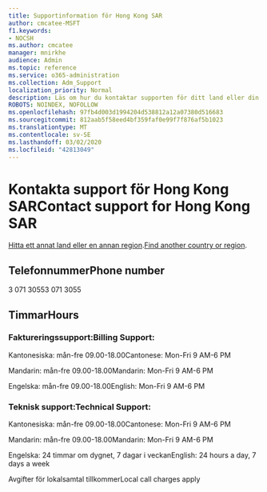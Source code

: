 ```yaml
---
title: Supportinformation för Hong Kong SAR
author: cmcatee-MSFT
f1.keywords:
- NOCSH
ms.author: cmcatee
manager: mnirkhe
audience: Admin
ms.topic: reference
ms.service: o365-administration
ms.collection: Adm_Support
localization_priority: Normal
description: Läs om hur du kontaktar supporten för ditt land eller din region.
ROBOTS: NOINDEX, NOFOLLOW
ms.openlocfilehash: 97fb4d003d1994204d538812a12a07380d516683
ms.sourcegitcommit: 812aab5f58eed4bf359faf0e99f7f876af5b1023
ms.translationtype: MT
ms.contentlocale: sv-SE
ms.lasthandoff: 03/02/2020
ms.locfileid: "42813049"
---
```

# <a name="contact-support-for-hong-kong-sar"></a><span data-ttu-id="73766-103">Kontakta support för Hong Kong SAR</span><span class="sxs-lookup"><span data-stu-id="73766-103">Contact support for Hong Kong SAR</span></span>

<span data-ttu-id="73766-104">[Hitta ett annat land eller en annan region](../contact-support-for-business-products.md).</span><span class="sxs-lookup"><span data-stu-id="73766-104">[Find another country or region](../contact-support-for-business-products.md).</span></span>

## <a name="phone-number"></a><span data-ttu-id="73766-105">Telefonnummer</span><span class="sxs-lookup"><span data-stu-id="73766-105">Phone number</span></span>
<span data-ttu-id="73766-106">3 071 3055</span><span class="sxs-lookup"><span data-stu-id="73766-106">3 071 3055</span></span>

## <a name="hours"></a><span data-ttu-id="73766-107">Timmar</span><span class="sxs-lookup"><span data-stu-id="73766-107">Hours</span></span>
### <a name="billing-support"></a><span data-ttu-id="73766-108">Faktureringssupport:</span><span class="sxs-lookup"><span data-stu-id="73766-108">Billing Support:</span></span>

<span data-ttu-id="73766-109">Kantonesiska: mån-fre 09.00-18.00</span><span class="sxs-lookup"><span data-stu-id="73766-109">Cantonese: Mon-Fri 9 AM-6 PM</span></span>

<span data-ttu-id="73766-110">Mandarin: mån-fre 09.00-18.00</span><span class="sxs-lookup"><span data-stu-id="73766-110">Mandarin: Mon-Fri 9 AM-6 PM</span></span>

<span data-ttu-id="73766-111">Engelska: mån-fre 09.00-18.00</span><span class="sxs-lookup"><span data-stu-id="73766-111">English: Mon-Fri 9 AM-6 PM</span></span>

### <a name="technical-support"></a><span data-ttu-id="73766-112">Teknisk support:</span><span class="sxs-lookup"><span data-stu-id="73766-112">Technical Support:</span></span>

<span data-ttu-id="73766-113">Kantonesiska: mån-fre 09.00-18.00</span><span class="sxs-lookup"><span data-stu-id="73766-113">Cantonese: Mon-Fri 9 AM-6 PM</span></span>

<span data-ttu-id="73766-114">Mandarin: mån-fre 09.00-18.00</span><span class="sxs-lookup"><span data-stu-id="73766-114">Mandarin: Mon-Fri 9 AM-6 PM</span></span>

<span data-ttu-id="73766-115">Engelska: 24 timmar om dygnet, 7 dagar i veckan</span><span class="sxs-lookup"><span data-stu-id="73766-115">English: 24 hours a day, 7 days a week</span></span>

<span data-ttu-id="73766-116">Avgifter för lokalsamtal tillkommer</span><span class="sxs-lookup"><span data-stu-id="73766-116">Local call charges apply</span></span>
